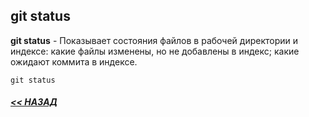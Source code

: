 ## git status

**git status** - Показывает состояния файлов в рабочей директории и индексе: какие файлы изменены, но не добавлены в индекс; какие ожидают коммита в индексе.

```bash=
git status
```

##### [<< НАЗАД](/readme.md)